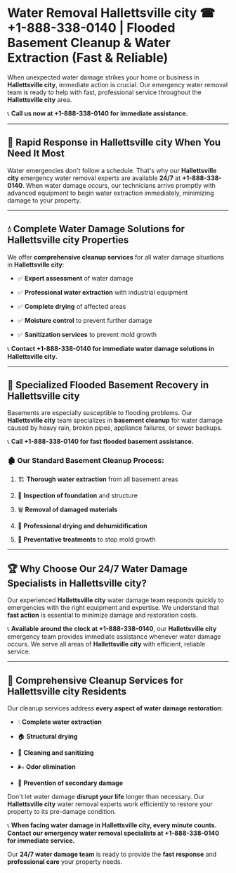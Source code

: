 # Water Removal Hallettsville city ☎ +1-888-338-0140 | Flooded Basement Cleanup & Water Extraction (Fast & Reliable)

When unexpected water damage strikes your home or business in **Hallettsville city**, immediate action is crucial. Our emergency water removal team is ready to help with fast, professional service throughout the **Hallettsville city** area. 

📞 **Call us now at +1-888-338-0140 for immediate assistance.**
---
## 🚀 Rapid Response in Hallettsville city When You Need It Most
Water emergencies don't follow a schedule. That's why our **Hallettsville city** emergency water removal experts are available **24/7** at **+1-888-338-0140**. When water damage occurs, our technicians arrive promptly with advanced equipment to begin water extraction immediately, minimizing damage to your property.
---
## 💧 Complete Water Damage Solutions for Hallettsville city Properties
We offer **comprehensive cleanup services** for all water damage situations in **Hallettsville city**:
- ✅ **Expert assessment** of water damage  
- ✅ **Professional water extraction** with industrial equipment  
- ✅ **Complete drying** of affected areas  
- ✅ **Moisture control** to prevent further damage  
- ✅ **Sanitization services** to prevent mold growth  
📞 **Contact +1-888-338-0140 for immediate water damage solutions in Hallettsville city.**
---
## 🌊 Specialized Flooded Basement Recovery in Hallettsville city
Basements are especially susceptible to flooding problems. Our **Hallettsville city** team specializes in **basement cleanup** for water damage caused by heavy rain, broken pipes, appliance failures, or sewer backups. 
📞 **Call +1-888-338-0140 for fast flooded basement assistance.**
### 🏚️ Our Standard Basement Cleanup Process:
1. 🏗️ **Thorough water extraction** from all basement areas  
2. 🔎 **Inspection of foundation** and structure  
3. 🗑️ **Removal of damaged materials**  
4. 💨 **Professional drying and dehumidification**  
5. 🚫 **Preventative treatments** to stop mold growth  
---
## 🏆 Why Choose Our 24/7 Water Damage Specialists in Hallettsville city?
Our experienced **Hallettsville city** water damage team responds quickly to emergencies with the right equipment and expertise. We understand that **fast action** is essential to minimize damage and restoration costs.
📞 **Available around the clock at +1-888-338-0140**, our **Hallettsville city** emergency team provides immediate assistance whenever water damage occurs. We serve all areas of **Hallettsville city** with efficient, reliable service.
---
## 🧹 Comprehensive Cleanup Services for Hallettsville city Residents
Our cleanup services address **every aspect of water damage restoration**:
- 💧 **Complete water extraction**  
- 🏠 **Structural drying**  
- 🧼 **Cleaning and sanitizing**  
- 🌬️ **Odor elimination**  
- 🚫 **Prevention of secondary damage**  
Don't let water damage **disrupt your life** longer than necessary. Our **Hallettsville city** water removal experts work efficiently to restore your property to its pre-damage condition.
📞 **When facing water damage in Hallettsville city, every minute counts. Contact our emergency water removal specialists at +1-888-338-0140 for immediate service.**
Our **24/7 water damage team** is ready to provide the **fast response** and **professional care** your property needs.
